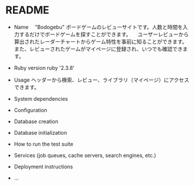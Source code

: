 # README

* Name
　"Bodogebu" ボードゲームのレビューサイトです。人数と時間を入力するだけでボードゲームを探すことができます。
 　ユーザーレビューから算出されたレーダーチャートからゲーム特性を事前に知ることができます。
   また、レビューされたゲームがマイページに登録され、いつでも確認できます。

* Ruby version
  ruby '2.3.8'
  
* Usage
  ヘッダーから検索、レビュー、ライブラリ（マイページ）にアクセスできます。

* System dependencies

* Configuration

* Database creation

* Database initialization

* How to run the test suite

* Services (job queues, cache servers, search engines, etc.)

* Deployment instructions

* ...
